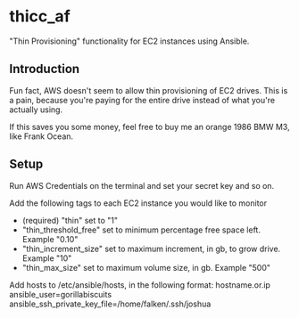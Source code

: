 # thicc_af
"Thin Provisioning" functionality for EC2 instances using Ansible.

## Introduction
Fun fact, AWS doesn't seem to allow thin provisioning of EC2 drives. This is a pain, because you're paying for the entire drive instead of what you're actually using. 

If this saves you some money, feel free to buy me an orange 1986 BMW M3, like Frank Ocean.

## Setup
Run AWS Credentials on the terminal and set your secret key and so on.

Add the following tags to each EC2 instance you would like to monitor

- (required) "thin" set to "1"
- "thin_threshold_free" set to minimum percentage free space left. Example "0.10"
- "thin_increment_size" set to maximum increment, in gb, to grow drive. Example "10"
- "thin_max_size" set to maximum volume size, in gb. Example "500"

Add hosts to /etc/ansible/hosts, in the following format: hostname.or.ip ansible_user=gorillabiscuits ansible_ssh_private_key_file=/home/falken/.ssh/joshua


